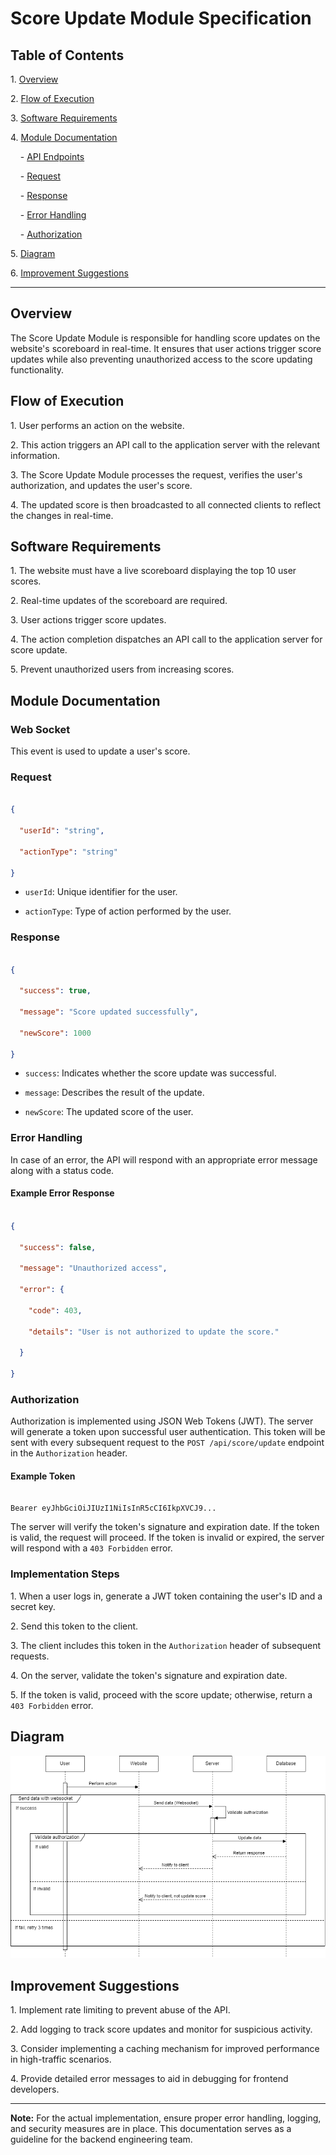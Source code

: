 # Score Update Module Specification

## Table of Contents

1\. [Overview](#overview)

2\. [Flow of Execution](#flow-of-execution)

3\. [Software Requirements](#software-requirements)

4\. [Module Documentation](#module-documentation)

    - [API Endpoints](#api-endpoints)

    - [Request](#request)

    - [Response](#response)

    - [Error Handling](#error-handling)

    - [Authorization](#authorization)

5\. [Diagram](#diagram)

6\. [Improvement Suggestions](#improvement-suggestions)

---

## Overview

The Score Update Module is responsible for handling score updates on the website's scoreboard in real-time. It ensures that user actions trigger score updates while also preventing unauthorized access to the score updating functionality.

## Flow of Execution

1\. User performs an action on the website.

2\. This action triggers an API call to the application server with the relevant information.

3\. The Score Update Module processes the request, verifies the user's authorization, and updates the user's score.

4\. The updated score is then broadcasted to all connected clients to reflect the changes in real-time.

## Software Requirements

1\. The website must have a live scoreboard displaying the top 10 user scores.

2\. Real-time updates of the scoreboard are required.

3\. User actions trigger score updates.

4\. The action completion dispatches an API call to the application server for score update.

5\. Prevent unauthorized users from increasing scores.

## Module Documentation

### Web Socket

This event is used to update a user's score.

### Request

```json

{

  "userId": "string",

  "actionType": "string"

}

```

- `userId`: Unique identifier for the user.

- `actionType`: Type of action performed by the user.

### Response

```json

{

  "success": true,

  "message": "Score updated successfully",

  "newScore": 1000

}

```

- `success`: Indicates whether the score update was successful.

- `message`: Describes the result of the update.

- `newScore`: The updated score of the user.

### Error Handling

In case of an error, the API will respond with an appropriate error message along with a status code.

#### Example Error Response

```json

{

  "success": false,

  "message": "Unauthorized access",

  "error": {

    "code": 403,

    "details": "User is not authorized to update the score."

  }

}

```

### Authorization

Authorization is implemented using JSON Web Tokens (JWT). The server will generate a token upon successful user authentication. This token will be sent with every subsequent request to the `POST /api/score/update` endpoint in the `Authorization` header.

#### Example Token

```

Bearer eyJhbGciOiJIUzI1NiIsInR5cCI6IkpXVCJ9...

```

The server will verify the token's signature and expiration date. If the token is valid, the request will proceed. If the token is invalid or expired, the server will respond with a `403 Forbidden` error.

### Implementation Steps

1\. When a user logs in, generate a JWT token containing the user's ID and a secret key.

2\. Send this token to the client.

3\. The client includes this token in the `Authorization` header of subsequent requests.

4\. On the server, validate the token's signature and expiration date.

5\. If the token is valid, proceed with the score update; otherwise, return a `403 Forbidden` error.


## Diagram

![Score Update Module Diagram](score_update_module_diagram.png)

## Improvement Suggestions

1\. Implement rate limiting to prevent abuse of the API.

2\. Add logging to track score updates and monitor for suspicious activity.

3\. Consider implementing a caching mechanism for improved performance in high-traffic scenarios.

4\. Provide detailed error messages to aid in debugging for frontend developers.

---

**Note:** For the actual implementation, ensure proper error handling, logging, and security measures are in place. This documentation serves as a guideline for the backend engineering team.